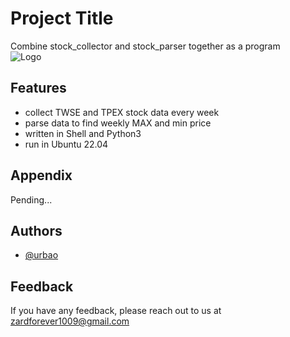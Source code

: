 
# Project Title
Combine stock_collector and stock_parser together as a program<br/>
![Logo](https://cdn-icons-png.flaticon.com/256/424/424783.png)


## Features

- collect TWSE and TPEX stock data every week
- parse data to find weekly MAX and min price
- written in Shell and Python3
- run in Ubuntu 22.04


## Appendix

Pending...


## Authors

- [@urbao](https://www.github.com/urbao)


## Feedback

If you have any feedback, please reach out to us at zardforever1009@gmail.com

